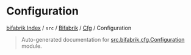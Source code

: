 # Configuration

[bifabrik Index](../../../README.md#bifabrik-index) /
`src` /
[Bifabrik](../index.md#bifabrik) /
[Cfg](./index.md#cfg) /
Configuration

> Auto-generated documentation for [src.bifabrik.cfg.Configuration](https://github.com/rjankovic/bifabrik/blob/main/src/bifabrik/cfg/Configuration.py) module.
